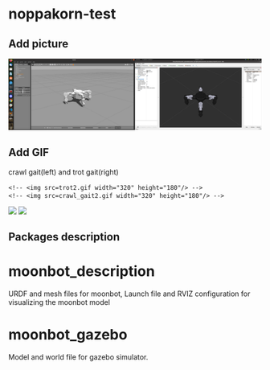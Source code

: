 # noppakorn-test

## Add picture
 <img src="images/myrobot.png">

## Add GIF
crawl gait(left) and trot gait(right) 

	<!-- <img src=trot2.gif width="320" height="180"/> -->
	<!-- <img src=crawl_gait2.gif width="320" height="180"/> -->
![](https://github.com/TharitSinsunthorn/noppakorn-test/blob/develop/trot2.gif)
![](https://github.com/TharitSinsunthorn/noppakorn-test/blob/develop/crawl_gait2.gif)




## Packages description 
# moonbot_description
URDF and mesh files for moonbot, Launch file and RVIZ configuration for visualizing the moonbot model

# moonbot_gazebo
Model and world file for gazebo simulator. 

